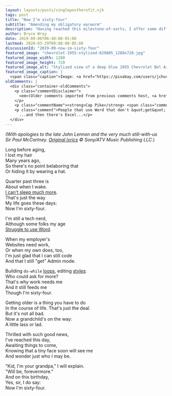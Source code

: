 ```yaml
---
layout: layouts/posts/singlepostherofit.njk
tags: post
title: "Now I’m sixty-four"
subtitle: "Amending my obligatory earworm"
description: "Having reached this milestone-of-sorts, I offer some different wording for a Lennon/McCartney classic that suits me today."
author: Bryce Wray
date: 2019-09-06T06:40:00-05:00
lastmod: 2020-03-29T09:08:00-05:00
discussionId: "2019-09-now-im-sixty-four"
featured_image: "chevrolet-1955-stylized-829805_1280x720.jpg"
featured_image_width: 1280
featured_image_height: 720
featured_image_alt: "Stylized view of a deep blue 1955 Chevrolet Bel Air two-door automobile"
featured_image_caption: |
  <span class="caption">Image: <a href="https://pixabay.com/users/jchurch1977-1172969/?utm_source=link-attribution&amp;utm_medium=referral&amp;utm_campaign=image&amp;utm_content=829805">jchurch1977</a>; <a href="https://pixabay.com/?utm_source=link-attribution&amp;utm_medium=referral&amp;utm_campaign=image&amp;utm_content=829805">Pixabay</a>; edited in <a href="https://affinity.serif.com/en-us/photo/">Affinity Photo</a></span>
oldComments: |
  <div class="container-oldComments">
    <p class="commentDisclaimer">
      <em>(Older comments imported from previous comments host, <a href="https://talkyard.io">Talkyard</a>.)</em>
    </p>
    <p class="commentName"><strong>Cap Pike</strong> <span class="commentDate"><em>2019-09-07</em></span></p>
    <p class="comment">People that use Word that don't &quot;get&quot; styles and formatting in general are generally just annoying. Like people who drive that don't bother with turn signals.<br />
      ...and then there's Excel...</p>
  </div>
---
```


*(With apologies to the late John&nbsp;Lennon and the very much still-with-us Sir&nbsp;Paul&nbsp;McCartney. [Original lyrics](https://en.wikipedia.org/wiki/When_I'm_Sixty-Four) &copy; Sony/ATV Music Publishing LLC.*)

Long before aging,  
I lost my hair  
Many years ago,  
So there's no point belaboring that  
Or hiding it by wearing a hat.

Quarter past three is  
About when I wake.  
[I can't sleep much more](https://www.sleepfoundation.org/articles/aging-and-sleep).  
That's just the way  
My life goes these days:  
Now I'm sixty-four.

I'm still a tech nerd,  
Although some folks my age  
[Struggle to use Word](https://www.dummies.com/software/microsoft-office/office-2019-for-seniors-for-dummies-cheat-sheet/).

When my employer's  
Websites need work,  
Or when my own does, too,  
I'm just glad that I can still code  
And that I still "get" Admin mode.

Building `do-while` [loops](https://developer.mozilla.org/en-US/docs/Web/JavaScript/Reference/Statements/do...while), editing [styles](https://developer.mozilla.org/en-US/docs/Web/CSS):  
Who could ask for more?  
That's why work needs me  
And it still feeds me  
Though I'm sixty-four.

Getting older is a thing you have to do  
In the course of life. That's just the deal.  
But it's not all bad.  
Now a grandchild's on the way:  
A little lass or lad.

Thrilled with such good news,  
I've reached this day,  
Awaiting things to come,   
Knowing that a tiny face soon will see me  
And wonder just who I may be.

"Kid, I'm your grandpa," I will explain.  
"Will be, forevermore."  
And on this birthday,  
Yes, sir, I do say:  
Now I'm sixty-four.